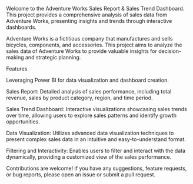 Welcome to the Adventure Works Sales Report & Sales Trend Dashboard. This project provides a comprehensive analysis of sales data from Adventure Works, presenting insights and trends through interactive dashboards.

Adventure Works is a fictitious company that manufactures and sells bicycles, components, and accessories. This project aims to analyze the sales data of Adventure Works to provide valuable insights for decision-making and strategic planning.

Features

Leveraging Power BI for data visualization and dashboard creation.

Sales Report: Detailed analysis of sales performance, including total revenue, sales by product category, region, and time period.

Sales Trend Dashboard: Interactive visualizations showcasing sales trends over time, allowing users to explore sales patterns and identify growth opportunities.

Data Visualization: Utilizes advanced data visualization techniques to present complex sales data in an intuitive and easy-to-understand format.

Filtering and Interactivity: Enables users to filter and interact with the data dynamically, providing a customized view of the sales performance.


Contributions are welcome! If you have any suggestions, feature requests, or bug reports, please open an issue or submit a pull request.
